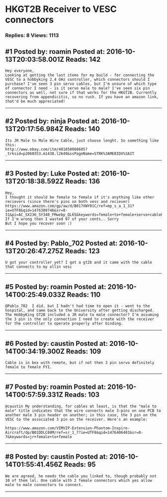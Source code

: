 # HKGT2B Receiver to VESC connectors

### Replies: 8 Views: 1113

## \#1 Posted by: roamin Posted at: 2016-10-13T20:03:58.001Z Reads: 142

```
Hey everyone,
Looking at getting the last items for my build - for connecting the VESC to a hobbyking 2.4 GHz controller, which connectors should I purchase? I've seen 3 pin servo cables, but I'm unsure of which type of connector I need - is it servo male to male? I've seen six pin connectors as well, not sure if that works for the HKGT2B. Currently recovering from appendicitis, so no rush. If you have an amazon link, that'd be much appreciated!
```

---
## \#2 Posted by: ninja Posted at: 2016-10-13T20:17:56.984Z Reads: 140

```
Its JR Male to Male Wire Cable, just choose lenght. So something like this:
http://www.ebay.com/itm/401058068685?_trksid=p2060353.m1438.l2649&ssPageName=STRK%3AMEBIDX%3AIT
```

---
## \#3 Posted by: Luke Posted at: 2016-10-13T20:18:38.592Z Reads: 136

```
Hey, 
I thought it should be female to female if it's anything like other recievers (since there's pins on both vesc and reciever) 
https://www.amazon.com/gp/aw/d/B017XWY01C/ref=mp_s_a_1_31?ie=UTF8&qid=1476389746&sr=8-31&pi=AC_SX236_SY340_FMwebp_QL65&keywords=female+to+female+servo+cable&dpPl=1&dpID=411OlTrn38L&ref=plSrch
If I'm wrong then I wasted 97 of your cents.. Sorry 
But I hope you recover soon :)
```

---
## \#4 Posted by: Pablo_702 Posted at: 2016-10-13T20:26:47.275Z Reads: 123

```
U got your controller yet? I got a gt2b and it came with the cable that connects to my ollin vesc
```

---
## \#5 Posted by: roamin Posted at: 2016-10-14T00:25:49.033Z Reads: 110

```
@Pablo_702  I did, but I hadn't had time to open it - went to the hospital, and came back to the University after getting discharged. The HobbyKing GT2B included a JR male to male connector? I'm assuming the 3 pin is the only connection I need to create with the receiver for the controller to operate properly after binding.
```

---
## \#6 Posted by: caustin Posted at: 2016-10-14T00:34:19.300Z Reads: 109

```
Cable is in box with remote, but if not then 3 pin servo definitely female to female FYI.
```

---
## \#7 Posted by: roamin Posted at: 2016-10-14T00:57:59.331Z Reads: 103

```
@caustin My understanding, for cables at least, is that the "male to male" title indicates that the wire connects male 3-pins on one PCB to another male 3 pin header on another; in this case, the 3 pin on the VESC to the associated 3 pin on the receiver. Here's an example:

https://www.amazon.com/VIMVIP-Extension-Phantom-Inspire-Aircraft/dp/B01DDLC08M/ref=sr_1_7?ie=UTF8&qid=1476406403&sr=8-7&keywords=jr+female+to+female
```

---
## \#8 Posted by: caustin Posted at: 2016-10-14T01:55:41.456Z Reads: 95

```
We are agreed, he needs the cable you linked to, though probably not 10 of them lol. One cable with 2 female connectors which yes allow male to male connectors to connect.
```

---
